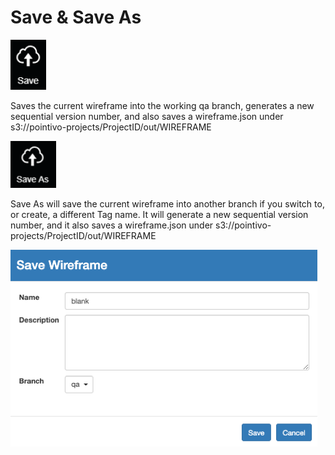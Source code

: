 # Save & Save As

![hotkey: Ctrl + s](../.gitbook/assets/save-button.png)

Saves the current wireframe into the working qa branch, generates a new sequential version number, and also saves a wireframe.json under s3://pointivo-projects/ProjectID/out/WIREFRAME



![](../.gitbook/assets/save-as-button.png)

Save As will save the current wireframe into another branch if you switch to, or create, a different Tag name. It will generate a new sequential version number, and it also saves a wireframe.json under s3://pointivo-projects/ProjectID/out/WIREFRAME

![](../.gitbook/assets/picture10.png)



